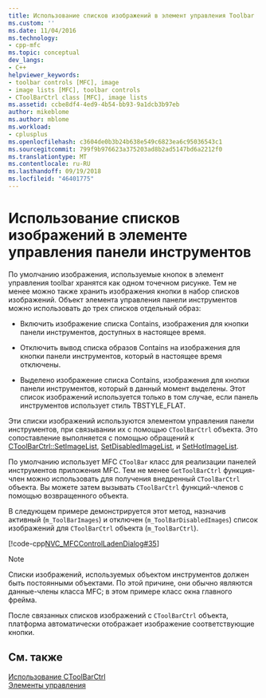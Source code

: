 ```yaml
---
title: Использование списков изображений в элемент управления Toolbar | Документация Майкрософт
ms.custom: ''
ms.date: 11/04/2016
ms.technology:
- cpp-mfc
ms.topic: conceptual
dev_langs:
- C++
helpviewer_keywords:
- toolbar controls [MFC], image
- image lists [MFC], toolbar controls
- CToolBarCtrl class [MFC], image lists
ms.assetid: ccbe8df4-4ed9-4b54-bb93-9a1dcb3b97eb
author: mikeblome
ms.author: mblome
ms.workload:
- cplusplus
ms.openlocfilehash: c3604de0b3b24b638e549c6823ea6c95036543c1
ms.sourcegitcommit: 799f9b976623a375203ad8b2ad5147bd6a2212f0
ms.translationtype: MT
ms.contentlocale: ru-RU
ms.lasthandoff: 09/19/2018
ms.locfileid: "46401775"
---
```

# <a name="using-image-lists-in-a-toolbar-control"></a>Использование списков изображений в элементе управления панели инструментов

По умолчанию изображения, используемые кнопок в элемент управления toolbar хранятся как одном точечном рисунке. Тем не менее можно также хранить изображения кнопки в набор списков изображений. Объект элемента управления панели инструментов можно использовать до трех списков отдельный образ:

- Включить изображение списка Contains, изображения для кнопки панели инструментов, доступных в настоящее время.

- Отключить вывод списка образов Contains на изображения для кнопки панели инструментов, который в настоящее время отключены.

- Выделено изображение списка Contains, изображения для кнопки панели инструментов, который в данный момент выделены. Этот список изображений используется только в том случае, если панель инструментов использует стиль TBSTYLE_FLAT.

Эти списки изображений используются элементом управления панели инструментов, при связывании их с помощью `CToolBarCtrl` объекта. Это сопоставление выполняется с помощью обращений к [CToolBarCtrl::SetImageList](../mfc/reference/ctoolbarctrl-class.md#setimagelist), [SetDisabledImageList](../mfc/reference/ctoolbarctrl-class.md#setdisabledimagelist), и [SetHotImageList](../mfc/reference/ctoolbarctrl-class.md#sethotimagelist).

По умолчанию использует MFC `CToolBar` класс для реализации панелей инструментов приложения MFC. Тем не менее `GetToolBarCtrl` функция-член можно использовать для получения внедренный `CToolBarCtrl` объекта. Вы можете затем вызывать `CToolBarCtrl` функций-членов с помощью возвращенного объекта.

В следующем примере демонстрируется этот метод, назначив активный (`m_ToolBarImages`) и отключен (`m_ToolBarDisabledImages`) список изображений для `CToolBarCtrl` объекта (`m_ToolBarCtrl`).

[!code-cpp[NVC_MFCControlLadenDialog#35](../mfc/codesnippet/cpp/using-image-lists-in-a-toolbar-control_1.cpp)]

> [!NOTE]
>  Списки изображений, используемых объектом инструментов должен быть постоянными объектами. По этой причине, они обычно являются данные-члены класса MFC; в этом примере класс окна главного фрейма.

После связанных списков изображений с `CToolBarCtrl` объекта, платформа автоматически отображает изображение соответствующие кнопки.

## <a name="see-also"></a>См. также

[Использование CToolBarCtrl](../mfc/using-ctoolbarctrl.md)<br/>
[Элементы управления](../mfc/controls-mfc.md)

